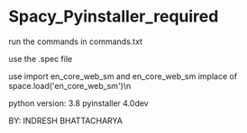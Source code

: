 # Spacy_Pyinstaller_required

run the commands in commands.txt 


use the .spec file 


use import en_core_web_sm and en_core_web_sm implace of space.load('en_core_web_sm')\n

python version: 3.8
pyinstaller 4.0dev


BY: INDRESH BHATTACHARYA

